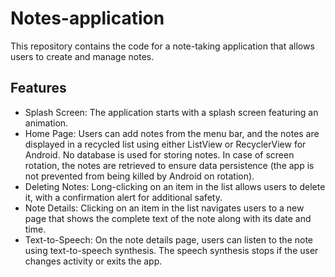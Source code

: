 # Notes-application

This repository contains the code for a note-taking application that allows users to create and manage notes.

## Features

- Splash Screen: The application starts with a splash screen featuring an animation.
- Home Page: Users can add notes from the menu bar, and the notes are displayed in a recycled list using either ListView or RecyclerView for Android. No database is used for storing notes. In case of screen rotation, the notes are retrieved to ensure data persistence (the app is not prevented from being killed by Android on rotation).
- Deleting Notes: Long-clicking on an item in the list allows users to delete it, with a confirmation alert for additional safety.
- Note Details: Clicking on an item in the list navigates users to a new page that shows the complete text of the note along with its date and time.
- Text-to-Speech: On the note details page, users can listen to the note using text-to-speech synthesis. The speech synthesis stops if the user changes activity or exits the app.
